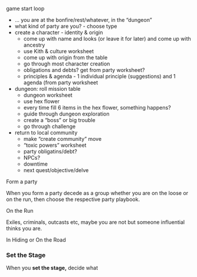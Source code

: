 game start loop

- ... you are at the bonfire/rest/whatever, in the “dungeon”
- what kind of party are you? - choose type
- create a character - identity & origin
    - come up with name and looks (or leave it for later) and come up with ancestry
    - use Kith & culture worksheet
    - come up with origin from the table
    - go through most character creation
    - obligations and debts? get from party worksheet?
    - principles & agenda - 1 individual principle (suggestions) and 1 agenda (from party worksheet
- dungeon: roll mission table
    - dungeon worksheet
    - use hex flower
    - every time fill 6 items in the hex flower, something happens?
    - guide through dungeon exploration
    - create a “boss” or big trouble
    - go through challenge
- return to local community
    - make “create community” move
    - “toxic powers” worksheet
    - party obligatins/debt?
    - NPCs?
    - downtime
    - next quest/objective/delve

Form a party

When you form a party decede as a group whether you are on the loose or on the run, then choose the respective party playbook.

On the Run

Exiles, criminals, outcasts etc, maybe you are not but someone influential thinks you are.

In Hiding or On the Road

### Set the Stage

When you **set the stage,** decide what 